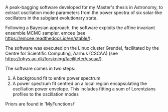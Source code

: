 A peak-bagging software developed for my Master's thesis in Astronomy, to extract oscillation mode parameters from the power spectra of six solar-like oscillators in the subgiant evolutionary state.

Following a Bayesian approach, the software exploits the affine invariant ensemble MCMC sampler, emcee (see https://emcee.readthedocs.io/en/stable/). 

The software was executed on the Linux cluster Grendel, facilitated by the Centre for Scientific Computing, Aarhus (CSCAA) (see https://phys.au.dk/forskning/faciliteter/cscaa/).

The software comes in two steps:
  1) A background fit to entire power spectrum
  2) A power spectrum fit centred on a local region encapsulating the oscillation power envelope. This includes fitting a sum of Lorentzians profiles to the oscillation modes

Priors are found in 'MyFunctions/'
